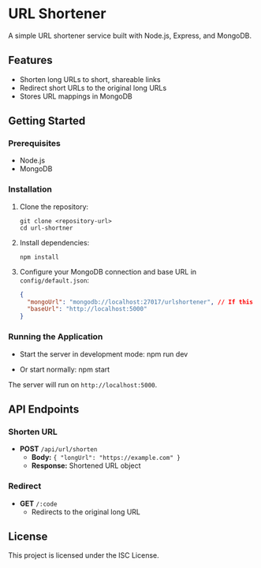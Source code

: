 # URL Shortener

A simple URL shortener service built with Node.js, Express, and MongoDB.

## Features

- Shorten long URLs to short, shareable links
- Redirect short URLs to the original long URLs
- Stores URL mappings in MongoDB

## Getting Started

### Prerequisites

- Node.js
- MongoDB

### Installation

1. Clone the repository:
    ```
    git clone <repository-url>
    cd url-shortner
    ```

2. Install dependencies:
    ```
    npm install
    ```

3. Configure your MongoDB connection and base URL in `config/default.json`:
    ```json
    {
      "mongoUrl": "mongodb://localhost:27017/urlshortener", // If this does not works, then create mongodb account and configure the connect and paste the url here.
      "baseUrl": "http://localhost:5000"
    }
    ```

### Running the Application

- Start the server in development mode:
    npm run dev

- Or start normally:
    npm start

The server will run on `http://localhost:5000`.

## API Endpoints

### Shorten URL

- **POST** `/api/url/shorten`
    - **Body:** `{ "longUrl": "https://example.com" }`
    - **Response:** Shortened URL object

### Redirect

- **GET** `/:code`
    - Redirects to the original long URL

## License

This project is licensed under the ISC License.